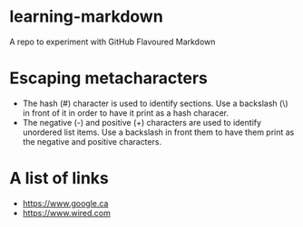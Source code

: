 # learning-markdown
A repo to experiment with GitHub Flavoured Markdown

# Escaping metacharacters
- The hash (\#) character is used to identify sections. Use a
backslash (\\) in front of it in order to have it print as a hash
characer.
- The negative (\-) and positive (\+) characters are used to identify
unordered list items. Use a backslash in front them to have them print
as the negative and positive characters.

# A list of links
- https://www.google.ca
- https://www.wired.com
